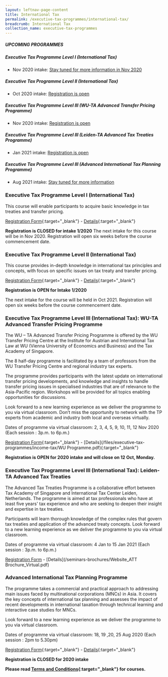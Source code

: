 ```yaml
---
layout: leftnav-page-content
title: International Tax
permalink: /executive-tax-programmes/international-tax/
breadcrumb: International Tax
collection_name: executive-tax-programmes
---
```


##### **UPCOMING PROGRAMMES**
##### **Executive Tax Programme Level I (International Tax)**
* Nov 2020 intake: [Stay tuned for more information in Nov 2020](/executive-tax-programmes/international-tax/#etp1IT-ta-id)

##### **Executive Tax Programme Level II (International Tax)**
* Oct 2020 intake: [Registration is open](/executive-tax-programmes/international-tax/#etp2IT-ta-id)

##### **Executive Tax Programme Level III (WU-TA Advanced Transfer Pricing Programme)**
* Nov 2020 intake: [Registration is open](/executive-tax-programmes/international-tax/#wu-ta-id)

##### **Executive Tax Programme Level III (Leiden-TA Advanced Tax Treaties Programme)**
* Jan 2021 intake: [Registration is open](/executive-tax-programmes/international-tax/#leiden-ta-id)

##### **Executive Tax Programme Level III (Advanced International Tax Planning Programme)**
* Aug 2021 intake: [Stay tuned for more information](/executive-tax-programmes/international-tax/#itp-id)


<a id="etp1IT-ta-id"></a>
### **Executive Tax Programme Level I (International Tax)**

This course will enable participants to acquire basic knowledge in tax treaties and transfer pricing.

[Registration Form](https://docs.google.com/forms/d/1jPci3DZbIt5I5lB3cv1Q-euqIkfYF7zzeI_1IhoHSoE/edit){:target="_blank"} - [Details](/files/executive-tax-programmes/income-tax/BrochureITPL112020.pdf){:target="_blank"}

**Registration is CLOSED for intake 1/2020**
The next intake for this course will be in Nov 2020. Registration will open six weeks before the course commencement date.

<a id="etp2IT-ta-id"></a>
### **Executive Tax Programme Level II (International Tax)**

This course provides in-depth knowledge in international tax principles and concepts, with focus on specific issues on tax treaty and transfer pricing.

[Registration Form](https://docs.google.com/forms/d/11iWSk4aI3G_OOnH4mNuprJ4PKIYNpLu8z1gB3T6n2Ro/edit){:target="_blank"} - [Details](/files/executive-tax-programmes/income-tax/brochureITPL212020.pdf){:target="_blank"}

**Registration is OPEN for Intake 1/2020**

The next intake for the course will be held in Oct 2021. Registration will open six weeks before the course commencement date.

<a id="wu-ta-id"></a>
### **Executive Tax Programme Level III (International Tax): WU-TA Advanced Transfer Pricing Programme**

The WU – TA Advanced Transfer Pricing Programme is offered by the WU Transfer Pricing Centre at the Institute for Austrian and International Tax Law at WU (Vienna University of Economics and Business) and the Tax Academy of Singapore. 

The 8 half-day programme is facilitated by a team of professors from the WU Transfer Pricing Centre and regional industry tax experts.

The programme provides participants with the latest update on international transfer pricing developments, and knowledge and insights to handle transfer pricing issues in specialised industries that are of relevance to the Asia-Pacific region. Workshops will be provided for all topics enabling opportunities for discussions.

Look forward to a new learning experience as we deliver the programme to you via virtual classroom. Don’t miss the opportunity to network with the TP experts from academic and industry both local and overseas virtually.

Dates of programme via virtual classroom: 2, 3, 4, 5, 9, 10, 11, 12 Nov 2020 (Each session : 3p.m. to 6p.m.)

[Registration Form](https://forms.gle/mX5Ggpb3wpSQxsDYA){:target="_blank"} - [Details](/files/executive-tax-programmes/income-tax/WU Programme.pdf){:target="_blank"}

**Registration is OPEN for 2020 intake and will close on 12 Oct, Monday.**

<a id="leiden-ta-id"></a>
### **Executive Tax Programme Level III (International Tax): Leiden-TA Advanced Tax Treaties**

The Advanced Tax Treaties Programme is a collaborative effort between Tax Academy of Singapore and International Tax Center Leiden, Netherlands. The programme is aimed at tax professionals who have at least five years' tax experience and who are seeking to deepen their insight and expertise in tax treaties.

Participants will learn thorough knowledge of the complex rules that govern tax treaties and application of the advanced treaty concepts. Look forward to a new learning experience as we deliver the programme to you via virtual classroom.

Dates of programme via virtual classroom: 4 Jan to 15 Jan 2021 (Each session : 3p.m. to 6p.m.)

[Registration Form](https://forms.gle/Mw5JPvxU5MsXLoRFA) - [Details](/seminars-brochures/Website_ATT Brochure_Virtual.pdf)

<a id="itp-id"></a>
### **Advanced International Tax Planning Programme**

The programme takes a commercial and practical approach to addressing main issues faced by multinational corporations (MNCs) in Asia. It covers the key concepts of international tax planning and assesses the impact of recent developments in international taxation through technical learning and interactive case studies for MNCs.  

Look forward to a new learning experience as we deliver the programme to you via virtual classroom. 

Dates of programme via virtual classroom: 18, 19 ,20, 25 Aug 2020 (Each session : 2pm to 5.30pm)

[Registration Form](https://docs.google.com/forms/d/1sQFeh0eY6vEfN0qr_EZBxbPp7fJ_102guV29UgSJP8E/edit){:target="_blank"} - [Details](/files/executive-tax-programmes/income-tax/brochureAdvITP2020.pdf){:target="_blank"}

**Registration is CLOSED for 2020 intake**

**Please read [Terms and Conditions](/executive-tax-programmes/Terms-and-Conditions/){:target="_blank"} for courses.**

